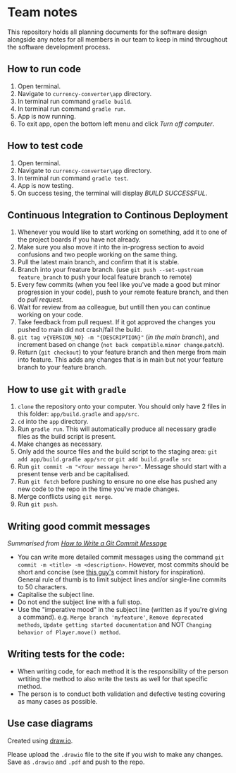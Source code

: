 # Team notes

This repository holds all planning documents for the software design alongside any notes for all members in our team to keep in mind throughout the software development process.

## How to run code
1. Open terminal.
2. Navigate to `currency-converter\app` directory.
3. In terminal run command `gradle build`.
4. In terminal run command `gradle run`.
5. App is now running.
6. To exit app, open the bottom left menu and click *Turn off computer*.

## How to test code
1. Open terminal.
2. Navigate to `currency-converter\app` directory.
3. In terminal run command `gradle test`.
5. App is now testing.
6. On success tesing, the terminal will display *BUILD SUCCESSFUL*.

## Continuous Integration to Continous Deployment
1. Whenever you would like to start working on something, add it to one of the project boards if you have not already.
2. Make sure you also move it into the in-progress section to avoid confusions and two people working on the same thing.
3. Pull the latest main branch, and confirm that it is stable. 
4. Branch into your freature branch. (use `git push --set-upstream feature_branch` to push your local feature branch to remote)
5. Every few commits (when you feel like you've made a good but minor progression in your code), push to your remote feature branch, and then do *pull request*.
6. Wait for review from aa colleague, but untill then you can continue working on your code.
7. Take feedback from pull request. If it got approved the changes you pushed to main did not crash/fail the build.
8. `git tag v{VERSION_NO} -m "{DESCRIPTION}"` (*in the main branch*), and increment based on change (`not back compatible`.`minor change`.`patch`).
9. Return (`git checkout`) to your feature branch and then merge from main into feature. This adds any changes that is in main but not your feature branch to your feature branch.

## How to use `git` with `gradle`

1. `clone` the repository onto your computer. You should only have 2 files in this folder: `app/build.gradle` and `app/src`.
2. `cd` into the `app` directory.
3. Run `gradle run`. This will automatically produce all necessary gradle files as the build script is present.
4. Make changes as necessary.
5. Only add the source files and the build script to the staging area: `git add app/build.gradle app/src` or `git add build.gradle src`
6. Run `git commit -m "<Your message here>"`.  Message should start with a present tense verb and be capitalised.
7. Run `git fetch` before pushing to ensure no one else has pushed any new code to the repo in the time you've made changes.
8. Merge conflicts using `git merge`. 
9. Run `git push`.


## Writing good commit messages
_Summarised from [How to Write a Git Commit Message](https://cbea.ms/git-commit/)_
- You can write more detailed commit messages using the command `git commit -m <title> -m <description>`. However, most commits should be short and concise (see [this guy's](https://github.com/tpope/vim-pathogen/commits/master) commit history for inspiration). General rule of thumb is to limit subject lines and/or single-line commits to 50 characters.
- Capitalise the subject line.
- Do not end the subject line with a full stop.
- Use the "imperative mood" in the subject line (written as if you're giving a command). e.g. `Merge branch 'myfeature'`, `Remove deprecated methods`, `Update getting started documentation` and NOT `Changing behavior of Player.move() method`.

## Writing tests for the code: 
- When writing code, for each method it is the responsibility of the person wrtiting the method to also write the tests as well for that specific method.
- The person is to conduct both validation and defective testing covering as many cases as possible. 

## Use case diagrams
Created using [draw.io](https://app.diagrams.net).

Please upload the `.drawio` file to the site if you wish to make any changes. Save as `.drawio` and `.pdf` and push to the repo.
